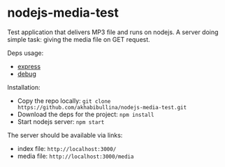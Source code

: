 # nodejs-media-test

Test application that delivers MP3 file and runs on nodejs. A server doing simple task: giving the media file on GET request.

Deps usage:

* [express](https://github.com/visionmedia/express)
* [debug]()

Installation:

 * Copy the repo locally:  ``` git clone https://github.com/akhabibullina/nodejs-media-test.git ```
 * Download the deps for the project: ``` npm install ```
 * Start nodejs server: ``` npm start ```


The server should be available via links:


 * index file: ``` http://localhost:3000/ ```
 * media file: ``` http://localhost:3000/media ```

